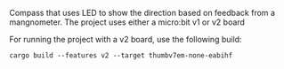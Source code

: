 Compass that uses LED to show the direction based on feedback from a mangnometer.
The project uses either a micro:bit v1 or v2 board

For running the project with a v2 board, use the following build:

`cargo build --features v2 --target thumbv7em-none-eabihf`
